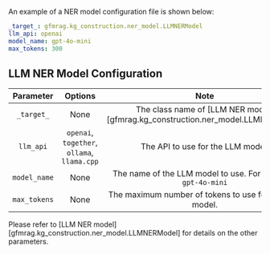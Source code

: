 An example of a NER model configuration file is shown below:

```yaml
_target_: gfmrag.kg_construction.ner_model.LLMNERModel
llm_api: openai
model_name: gpt-4o-mini
max_tokens: 300
```

## LLM NER Model Configuration
|  Parameter   |                       Options                       |                                  Note                                   |
| :----------: | :-------------------------------------------------: | :---------------------------------------------------------------------: |
|  `_target_`  |                        None                         | The class name of [LLM NER model][gfmrag.kg_construction.ner_model.LLMNERModel] |
|  `llm_api`   | ``openai``, ``together``, ``ollama``, ``llama.cpp`` |                    The API to use for the LLM model.                    |
| `model_name` |                        None                         |      The name of the LLM model to use. For example, `gpt-4o-mini`       |
| `max_tokens` |                        None                         |         The maximum number of tokens to use for the LLM model.          |

Please refer to [LLM NER model][gfmrag.kg_construction.ner_model.LLMNERModel] for details on the other parameters.
